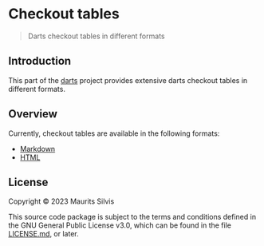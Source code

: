 # Checkout tables

> Darts checkout tables in different formats

## Introduction

This part of the [darts](https://github.com/mauritssilvis/darts) project provides extensive darts checkout tables in different formats.

## Overview

Currently, checkout tables are available in the following formats:

- [Markdown](md-darts-tables)
- [HTML](html-darts-tables)

## License

Copyright © 2023 Maurits Silvis

This source code package is subject to the terms and conditions defined in the GNU General Public License v3.0, which can be found in the file [LICENSE.md](../LICENSE.md), or later.

